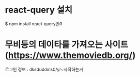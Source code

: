 # react-query 설치

$ npm install react-query@3

# 무비등의 데이타를 가져오는 사이트(https://www.themoviedb.org/)
로그인 정보 : dksduddms0/yr~시작하는거
